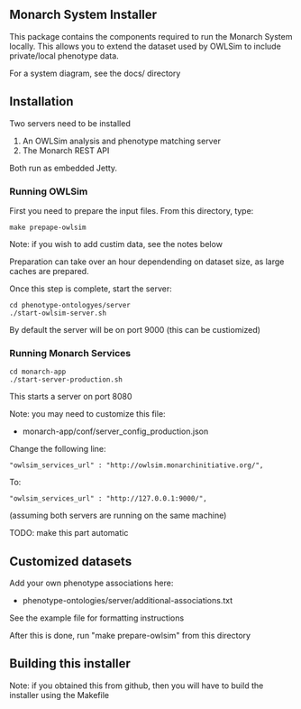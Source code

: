## Monarch System Installer

This package contains the components required to run the Monarch
System locally. This allows you to extend the dataset used by OWLSim
to include private/local phenotype data.

For a system diagram, see the docs/ directory

## Installation

Two servers need to be installed

1. An OWLSim analysis and phenotype matching server
2. The Monarch REST API

Both run as embedded Jetty.

### Running OWLSim

First you need to prepare the input files. From this directory, type:

    make prepape-owlsim

Note: if you wish to add custim data, see the notes below

Preparation can take over an hour dependending on dataset size, as
large caches are prepared.

Once this step is complete, start the server:

    cd phenotype-ontologyes/server
    ./start-owlsim-server.sh

By default the server will be on port 9000 (this can be custiomized)

### Running Monarch Services

    cd monarch-app
    ./start-server-production.sh

This starts a server on port 8080

Note: you may need to customize this file:

 * monarch-app/conf/server_config_production.json 

Change the following line:

    "owlsim_services_url" : "http://owlsim.monarchinitiative.org/",

To:

    "owlsim_services_url" : "http://127.0.0.1:9000/",

(assuming both servers are running on the same machine)

TODO: make this part automatic

## Customized datasets

Add your own phenotype associations here:

 * phenotype-ontologies/server/additional-associations.txt 

See the example file for formatting instructions

After this is done, run "make prepare-owlsim" from this directory

## Building this installer

Note: if you obtained this from github, then you will have to build
the installer using the Makefile
